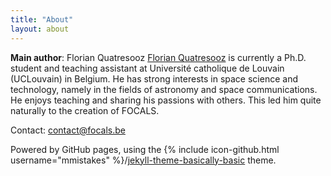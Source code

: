 ```yaml
---
title: "About"
layout: about
---
```


**Main author**: Florian Quatresooz
[Florian Quatresooz](https://uclouvain.be/fr/repertoires/florian.quatresooz) is currently a Ph.D. student and teaching assistant at Université catholique de Louvain (UCLouvain) in Belgium. He has strong interests in space science and technology, namely in the fields of astronomy and space communications. He enjoys teaching and sharing his passions with others. This led him quite naturally to the creation of FOCALS.

Contact: [contact@focals.be](mailto:contact@focals.be)

Powered by GitHub pages, using the {% include icon-github.html username="mmistakes" %}/[jekyll-theme-basically-basic](https://github.com/mmistakes/jekyll-theme-basically-basic) theme.
